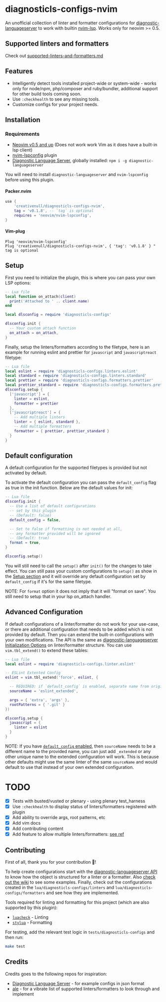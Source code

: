 # diagnosticls-configs-nvim

An unofficial collection of linter and formatter configurations for [diagnostic-languageserver][dls] to work with
builtin [nvim-lsp][lsp]. Works only for neovim >= 0.5.

## Supported linters and formatters

Check out [supported-linters-and-formatters.md](supported-linters-and-formatters.md)

## Features

+ Intelligently detect tools installed project-wide or system-wide - works only for node/npm, php/composer and
  ruby/bundler, additional support for other build tools coming soon.
+ Use `:checkhealth` to see any missing tools.
+ Customize configs for your project needs.

## Installation
### Requirements

+ [Neovim v0.5 and up][neovim] (Does not work work Vim as it does have a built-in lsp client)
+ [nvim-lspconfig][lspconfig] plugin
+ [Diagnostic Language Server][dls], globally installed: `npm i -g diagnostic-languageserver`

You will need to install `diagnostic-languageserver` and `nvim-lspconfig` before using this plugin.

#### Packer.nvim

```lua
use {
    'creativenull/diagnosticls-configs-nvim',
    tag = 'v0.1.8', -- `tag` is optional
    requires = 'neovim/nvim-lspconfig',
}
```

#### Vim-plug

```vim
Plug 'neovim/nvim-lspconfig'
Plug 'creativenull/diagnosticls-configs-nvim', { 'tag': 'v0.1.8' } " tag is optional
```

## Setup

First you need to initialize the plugin, this is where you can pass your own LSP options:

```lua
-- Lua file
local function on_attach(client)
  print('Attached to ' .. client.name)
end

local dlsconfig = require 'diagnosticls-configs'

dlsconfig.init {
  -- Your custom attach function
  on_attach = on_attach,
}
```

Finally, setup the linters/formatters according to the filetype, here is an example for running eslint and prettier
for `javascript` and `javascriptreact` filetype:

```lua
-- Lua file
local eslint = require 'diagnosticls-configs.linters.eslint'
local standard = require 'diagnosticls-configs.linters.standard'
local prettier = require 'diagnosticls-configs.formatters.prettier'
local prettier_standard = require 'diagnosticls-configs.formatters.prettier_standard'
dlsconfig.setup {
  ['javascript'] = {
    linter = eslint,
    formatter = prettier
  },
  ['javascriptreact'] = {
    -- Add multiple linters
    linter = { eslint, standard },
    -- Add multiple formatters
    formatter = { prettier, prettier_standard }
  }
}
```

## Default configuration

A default configuration for the supported filetypes is provided but not activated by default.

To activate the default configuration you can pass the `default_config` flag as true in the init function. Below are the
default values for init:

```lua
-- Lua file
dlsconfig.init {
  -- Use a list of default configurations
  -- set by this plugin
  -- (Default: false)
  default_config = false,

  -- Set to false if formatting is not needed at all,
  -- any formatter provided will be ignored
  -- (Default: true)
  format = true,
}

dlsconfig.setup()
```

You will still need to call the `setup()` after `init()` for the changes to take effect. You can still pass your custom
configurations to `setup()` as show in the [Setup section](#setup) and it will override any default configuration set
by `default_config` if it's for the same filetype.

NOTE: For `format` option it does not imply that it will "format on save". You still need to setup that in your lsp
on_attach handler.

## Advanced Configuration

If default configurations of a linter/formatter do not work for your use-case, or there are additional configuration
that needs to be added which is not provided by default. Then you can extend the built-in configurations with your own
modifications. The API is the same as [diagnostic-languageserver Initialization Options][dls-setup] on linter/formatter
structure. You can use `vim.tbl_extend()` to extend these tables:

```lua
-- Lua file
local eslint = require 'diagnosticls-configs.linter.eslint'

-- ESLint Extented Config
eslint = vim.tbl_extend('force', eslint, {

  -- REQUIRED: if `default_config` is enabled, separate name from original sourceName
  sourceName = 'eslint_extended',

  args = { 'extra', 'args' },
  rootPatterns = { '.git' }
})

dlsconfig.setup {
  javascript = {
    linter = eslint
  }
}
```

NOTE: If you have [`default_config` enabled](#default-configuration), then `sourceName` needs to be a different name
to the provided name, you can just add `_extended` or any other unique name to the extended configuration will work.
This is because other defaults might use the same linter of the same `sourceName` and would default to use
that instead of your own extended configuration.

# TODO

+ [X] Tests with busted/vusted or plenary - using plenary test_harness
+ [X] Use `:checkhealth` to display status of linters/formatters registered with plugin
+ [X] Add ability to override args, root patterns, etc
+ [X] Add vim docs
+ [X] Add contributing content
+ [X] Add feature to allow multiple linters/formatters: [see ref](https://github.com/iamcco/diagnostic-languageserver#config--document)

## Contributing

First of all, thank you for your contribution 🙂!

To help create configurations start with the [diagnostic-languageserver API][dls-setup] to know how the object is
structured for a linter or a formatter. Also [check out the wiki][dls-wiki] to see some examples. Finally, check out the
configurations created in the `lua/diagnosticls-configs/linters` and `lua/diagnosticls-configs/formatters` and see how
they are implemented.

Tools required for linting and formatting for this project (which are also supported by this plugin):
+ [`luacheck`][luacheck] - Linting
+ [`stylua`][stylua] - Formatting

For testing, add the relevant test logic in `tests/diagnosticls-configs` and then run:

```sh
make test
```

## Credits

Credits goes to the following repos for inspiration:

+ [Diagnostic Language Server](https://github.com/iamcco/diagnostic-languageserver) - for example configs in json format
+ [ale](https://github.com/dense-analysis/ale) - for a vibrate list of supported linters/formatters to look through and implement

[dls]: https://github.com/iamcco/diagnostic-languageserver
[dls-setup]: https://github.com/iamcco/diagnostic-languageserver#config--document
[dls-wiki]: https://github.com/iamcco/diagnostic-languageserver/wiki
[lsp]: https://neovim.io/doc/user/lsp.html
[packer]: https://github.com/wbthomason/packer.nvim
[luacheck]: https://github.com/mpeterv/luacheck
[stylua]: https://github.com/JohnnyMorganz/StyLua
[lspconfig]: https://github.com/neovim/nvim-lspconfig
[neovim]: https://github.com/neovim/neovim

